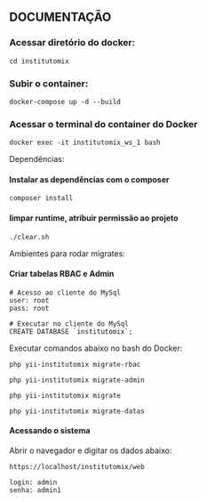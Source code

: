 ## DOCUMENTAÇÃO

### Acessar diretório do docker:
~~~~
cd institutomix
~~~~

### Subir o container:
~~~~
docker-compose up -d --build
~~~~

### Acessar o terminal do container do Docker
~~~~
docker exec -it institutomix_ws_1 bash
~~~~

Dependências:
#### Instalar as dependências com o composer
~~~~
composer install
~~~~

#### limpar runtime, atribuir permissão ao projeto
~~~~
./clear.sh
~~~~

Ambientes para rodar migrates:
#### Criar tabelas RBAC e Admin
~~~~
# Acesso ao cliente do MySql
user: root
pass: root
~~~~
~~~~
# Executar no cliente do MySql
CREATE DATABASE `institutomix`;
~~~~
Executar comandos abaixo no bash do Docker:
~~~~
php yii-institutomix migrate-rbac
~~~~
~~~~
php yii-institutomix migrate-admin
~~~~
~~~~
php yii-institutomix migrate
~~~~
~~~~
php yii-institutomix migrate-datas
~~~~

#### Acessando o sistema
Abrir o navegador e digitar os dados abaixo:
~~~~
https://localhost/institutomix/web
~~~~
~~~~
login: admin
senha: admin1
~~~~
